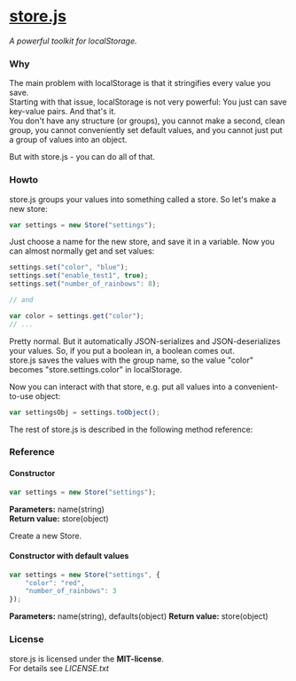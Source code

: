 # [store.js](https://github.com/frankkohlhepp/store-js)
*A powerful toolkit for localStorage.*

### Why
The main problem with localStorage is that it stringifies every value you save.  
Starting with that issue, localStorage is not very powerful: You just can save key-value pairs. And that's it.  
You don't have any structure (or groups), you cannot make a second, clean group, you cannot conveniently set default values, and you cannot just put a group of values into an object.

But with store.js - you can do all of that.

### Howto
store.js groups your values into something called a store. So let's make a new store:

``` javascript
var settings = new Store("settings");
```

Just choose a name for the new store, and save it in a variable. Now you can almost normally get and set values:

``` javascript
settings.set("color", "blue");
settings.set("enable_test1", true);
settings.set("number_of_rainbows": 8);

// and

var color = settings.get("color");
// ...
```

Pretty normal. But it automatically JSON-serializes and JSON-deserializes your values. So, if you put a boolean in, a boolean comes out.  
store.js saves the values with the group name, so the value "color" becomes "store.settings.color" in localStorage.

Now you can interact with that store, e.g. put all values into a convenient-to-use object:

``` javascript
var settingsObj = settings.toObject();
```

The rest of store.js is described in the following method reference:

### Reference
#### Constructor
``` javascript
var settings = new Store("settings");
```
**Parameters:** name(string)  
**Return value:** store(object)

Create a new Store.

#### Constructor with default values
``` javascript
var settings = new Store("settings", {
    "color": "red",
    "number_of_rainbows": 3
});
```

**Parameters:** name(string), defaults(object)
**Return value:** store(object)

### License
store.js is licensed under the **MIT-license**.  
For details see *LICENSE.txt*























